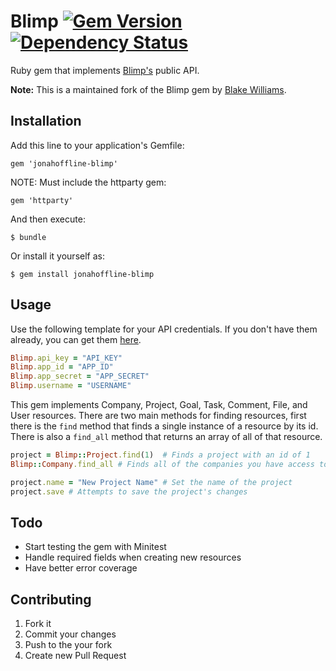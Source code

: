 # Blimp [![Gem Version](https://badge.fury.io/rb/jonahoffline-blimp.png)](http://badge.fury.io/rb/jonahoffline-blimp) [![Dependency Status](https://gemnasium.com/jonahoffline/blimp.png)](https://gemnasium.com/jonahoffline/blimp)

Ruby gem that implements [Blimp's](http://www.getblimp.com/) public API.

**Note:** This is a maintained fork of the Blimp gem by [Blake Williams](https://github.com/sixteeneighty/blimp).

## Installation

Add this line to your application's Gemfile:

    gem 'jonahoffline-blimp'
    
NOTE: Must include the httparty gem:

    gem 'httparty'

And then execute:

    $ bundle

Or install it yourself as:

    $ gem install jonahoffline-blimp


## Usage

Use the following template for your API credentials. If you don't have them already, you can get them [here](https://app.getblimp.com/user/settings/api/).

```ruby
Blimp.api_key = "API_KEY"
Blimp.app_id = "APP_ID"
Blimp.app_secret = "APP_SECRET"
Blimp.username = "USERNAME"
```

This gem implements Company, Project, Goal, Task, Comment, File, and User resources. There are two main methods for finding resources, first there is the `find` method that finds a single instance of a resource by its id. There is also a `find_all` method that returns an array of all of that resource.


```ruby
project = Blimp::Project.find(1)  # Finds a project with an id of 1
Blimp::Company.find_all # Finds all of the companies you have access to 

project.name = "New Project Name" # Set the name of the project
project.save # Attempts to save the project's changes
```


## Todo

* Start testing the gem with Minitest
* Handle required fields when creating new resources
* Have better error coverage


## Contributing

1. Fork it
3. Commit your changes 
4. Push to the your fork
5. Create new Pull Request
